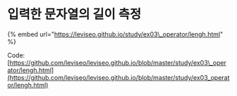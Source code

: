 # 입력한 문자열의 길이 측정

{% embed url="https://leviseo.github.io/study/ex03\_operator/lengh.html" %}

Code: [https://github.com/leviseo/leviseo.github.io/blob/master/study/ex03\_operator/lengh.html](https://github.com/leviseo/leviseo.github.io/blob/master/study/ex03_operator/lengh.html)

